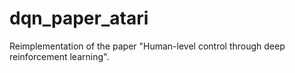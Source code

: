 # dqn_paper_atari
Reimplementation of the paper "Human-level control through deep reinforcement learning".
